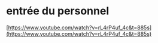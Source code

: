 # entrée du personnel

[https://www.youtube.com/watch?v=rL4rP4uf_4c&t=885s](https://www.youtube.com/watch?v=rL4rP4uf_4c&t=885s)